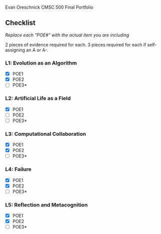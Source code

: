 
Evan Oreschnick CMSC 500 Final Portfolio

## Checklist

_Replace each "POE#" with the actual item you are including_

2 pieces of evidence required for each. 3 pieces required for each if self-assigning an A or A-. 

### L1: Evolution as an Algorithm
- [x] POE1
- [x] POE2
- [ ] POE3*

### L2: Artificial Life as a Field

- [x] POE1
- [ ] POE2
- [ ] POE3*

### L3: Computational Collaboration

- [x] POE1
- [x] POE2
- [ ] POE3*

### L4: Failure

- [x] POE1
- [x] POE2
- [ ] POE3*

### L5: Reflection and Metacognition

- [x] POE1
- [x] POE2
- [ ] POE3*

